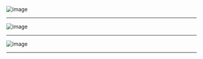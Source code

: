 ![image](https://github.com/user-attachments/assets/b8e4f755-3ccb-487e-bcaf-1eda1f55e261)

---
![image](https://github.com/user-attachments/assets/e9601340-aad0-46b3-8237-4e4f2279ae23)

---

![image](https://github.com/user-attachments/assets/e8bce9f0-7f2c-461e-94db-b612d6bd5545)

---

